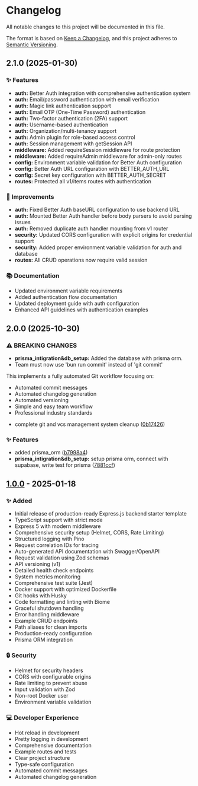 # Changelog

All notable changes to this project will be documented in this file.

The format is based on [Keep a Changelog](https://keepachangelog.com/en/1.0.0/),
and this project adheres to [Semantic Versioning](https://semver.org/spec/v2.0.0.html).

## 2.1.0 (2025-01-30)

### ✨ Features

* **auth:** Better Auth integration with comprehensive authentication system
* **auth:** Email/password authentication with email verification
* **auth:** Magic link authentication support
* **auth:** Email OTP (One-Time Password) authentication
* **auth:** Two-factor authentication (2FA) support
* **auth:** Username-based authentication
* **auth:** Organization/multi-tenancy support
* **auth:** Admin plugin for role-based access control
* **auth:** Session management with getSession API
* **middleware:** Added requireSession middleware for route protection
* **middleware:** Added requireAdmin middleware for admin-only routes
* **config:** Environment variable validation for Better Auth configuration
* **config:** Better Auth URL configuration with BETTER_AUTH_URL
* **config:** Secret key configuration with BETTER_AUTH_SECRET
* **routes:** Protected all v1/items routes with authentication

### 🔧 Improvements

* **auth:** Fixed Better Auth baseURL configuration to use backend URL
* **auth:** Mounted Better Auth handler before body parsers to avoid parsing issues
* **auth:** Removed duplicate auth handler mounting from v1 router
* **security:** Updated CORS configuration with explicit origins for credential support
* **security:** Added proper environment variable validation for auth and database
* **routes:** All CRUD operations now require valid session

### 📚 Documentation

* Updated environment variable requirements
* Added authentication flow documentation
* Updated deployment guide with auth configuration
* Enhanced API guidelines with authentication examples

## 2.0.0 (2025-10-30)


### ⚠ BREAKING CHANGES

* **prisma_intigration&db_setup:** Added the database with prisma orm.
* Team must now use 'bun run commit' instead of 'git commit'

This implements a fully automated Git workflow focusing on:
- Automated commit messages
- Automated changelog generation
- Automated versioning
- Simple and easy team workflow
- Professional industry standards

* complete git and vcs management system cleanup ([0b17426](https://github.com/fleetexmanagement/fleetx-backend/commit/0b17426b3866b3285bd3a147b1b8638ef1b8a836))


### ✨ Features

* added prisma_orm ([b7998a4](https://github.com/fleetexmanagement/fleetx-backend/commit/b7998a4ffeb78d9a86b5484c42fe1804f93fac18))
* **prisma_intigration&db_setup:** setup prisma orm, connect with supabase, write test for prisma ([7881ccf](https://github.com/fleetexmanagement/fleetx-backend/commit/7881ccf1aa84164d6065be504b87dace973abb77))

## [1.0.0] - 2025-01-18

### ✨ Added
- Initial release of production-ready Express.js backend starter template
- TypeScript support with strict mode
- Express 5 with modern middleware
- Comprehensive security setup (Helmet, CORS, Rate Limiting)
- Structured logging with Pino
- Request correlation IDs for tracing
- Auto-generated API documentation with Swagger/OpenAPI
- Request validation using Zod schemas
- API versioning (v1)
- Detailed health check endpoints
- System metrics monitoring
- Comprehensive test suite (Jest)
- Docker support with optimized Dockerfile
- Git hooks with Husky
- Code formatting and linting with Biome
- Graceful shutdown handling
- Error handling middleware
- Example CRUD endpoints
- Path aliases for clean imports
- Production-ready configuration
- Prisma ORM integration

### 🔒 Security
- Helmet for security headers
- CORS with configurable origins
- Rate limiting to prevent abuse
- Input validation with Zod
- Non-root Docker user
- Environment variable validation

### 💻 Developer Experience
- Hot reload in development
- Pretty logging in development
- Comprehensive documentation
- Example routes and tests
- Clear project structure
- Type-safe configuration
- Automated commit messages
- Automated changelog generation

[Unreleased]: https://github.com/fleetexmanagement/fleetx-backend/compare/v1.0.0...HEAD
[1.0.0]: https://github.com/fleetexmanagement/fleetx-backend/releases/tag/v1.0.0
